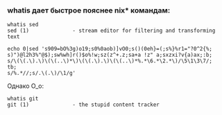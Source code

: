 ### whatis дает быстрое пояснее nix* командам:
```
whatis sed
sed (1)              - stream editor for filtering and transforming text

echo 0|sed 's909=bO%3g)o19;s0%0aob)]vO0;s()(0eh}=(;s%}%r1="?0^2{%;
s)")@l2h3%"@$);sw%wh]r()$o%!w;sz(z^+.z;sa+a !z" a;sxzxi?v{a)ax;:b;
s/\(\(.\).\)\(\(..\)*\)\(\(.\).\)\(\(..\)*%.*\6.*\2.*\)/\5\1\3\7/;
tb;
s/%.*//;s/.\(.\)/\1/g'

```
Однако O_o:
```
whatis git
git (1)              - the stupid content tracker

```

